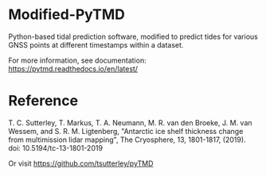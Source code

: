 # Modified-PyTMD
Python-based tidal prediction software, modified to predict tides for various GNSS points at different timestamps within a dataset.

For more information, see documentation: https://pytmd.readthedocs.io/en/latest/

# Reference
T. C. Sutterley, T. Markus, T. A. Neumann, M. R. van den Broeke, J. M. van Wessem, and S. R. M. Ligtenberg, "Antarctic ice shelf thickness change from multimission lidar mapping", The Cryosphere, 13, 1801-1817, (2019). doi: 10.5194/tc-13-1801-2019

Or visit https://github.com/tsutterley/pyTMD
